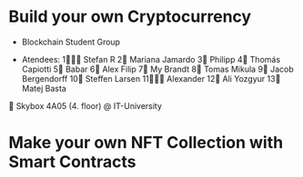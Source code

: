 # Build your own Cryptocurrency
- Blockchain Student Group

- Atendees:
 1👋👋👋 Stefan R
 2👋 Mariana Jamardo
 3👋 Philipp
 4👋 Thomás Capiotti
 5👋 Babar
 6👋 Alex Filip
 7👋 My Brandt
 8👋 Tomas Mikula
 9👋 Jacob Bergendorff
10👋 Steffen Larsen
11👋👋👋 Alexander
12👋 Ali Yozgyur
13👋 Matej Basta

📍 Skybox 4A05 (4. floor) @ IT-University

# Make your own NFT Collection with Smart Contracts